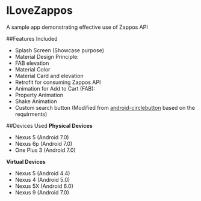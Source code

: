 # ILoveZappos
A sample app demonstrating effective use of Zappos API

##Features Included
 - Splash Screen (Showcase purpose)
 - Material Design Principle:
  - FAB elevation
  - Material Color
  - Material Card and elevation
 - Retrofit for consuming Zappos API
 - Animation for Add to Cart (FAB):
  - Property Animation
  - Shake Animation
 - Custom search button (Modified from [android-circlebutton](https://github.com/markushi/android-circlebutton) based on the requirments)

##Devices Used
**Physical Devices**
 - Nexus 5 (Android 7.0)
 - Nexus 6p (Android 7.0)
 - One Plus 3 (Android 7.0)

**Virtual Devices**
 - Nexus 5 (Android 4.4)
 - Nexus 4 (Android 5.0)
 - Nexus 5X (Android 6.0)
 - Nexus 9 (Android 7.0)
 
